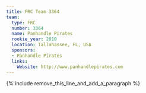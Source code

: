 ```yaml
---
title: FRC Team 3364
team:
  type: FRC
  number: 3364
  name: Panhandle Pirates
  rookie_year: 2010
  location: Tallahassee, FL, USA
  sponsors:
  - Panhandle Pirates
  links:
    Website: http://www.panhandlepirates.com
---
```


{% include remove_this_line_and_add_a_paragraph %}